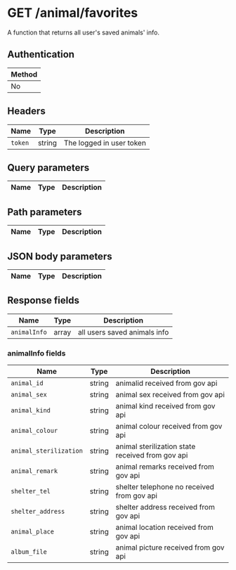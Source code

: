 # GET /animal/favorites
A function that returns all user's saved animals' info.

## Authentication
|Method|
|-|
|No|

## Headers
|Name|Type|Description|
|-|-|-|
|`token`|string|The logged in user token|

## Query parameters

|Name|Type|Description|
|-|-|-|

## Path parameters

|Name|Type|Description|
|-|-|-|

## JSON body parameters

|Name|Type|Description|
|-|-|-|

## Response fields

|Name|Type|Description|
|-|-|-|
|`animalInfo`|array|all users saved animals info|

### animalInfo fields

|Name|Type|Description|
|-|-|-|
|`animal_id`|string|animalid received from gov api|
|`animal_sex`|string|animal sex received from gov api|
|`animal_kind`|string|animal kind received from gov api|
|`animal_colour`|string|animal colour received from gov api|
|`animal_sterilization`|string|animal sterilization state received from gov api|
|`animal_remark`|string|animal remarks received from gov api|
|`shelter_tel`|string|shelter telephone no received from gov api|
|`shelter_address`|string|shelter address received from gov api|
|`animal_place`|string|animal location received from gov api|
|`album_file`|string|animal picture received from gov api|

